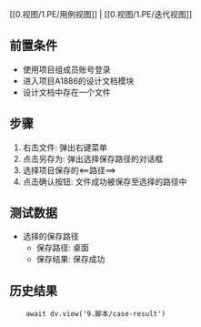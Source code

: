 [[0.视图/1.PE/用例视图]] | [[0.视图/1.PE/迭代视图]]

## 前置条件

- 使用项目组成员账号登录
- 进入项目A1886的设计文档模块
- 设计文档中存在一个文件

## 步骤

1. 右击文件: 弹出右键菜单
2. 点击另存为: 弹出选择保存路径的对话框
3. 选择项目保存的<==路径==>
4. 点击确认按钮: 文件成功被保存至选择的路径中

## 测试数据

- 选择的保存路径
	- 保存路径: 桌面
	- 保存结果: 保存成功

## 历史结果

```dataviewjs
    await dv.view('9.脚本/case-result')
```
